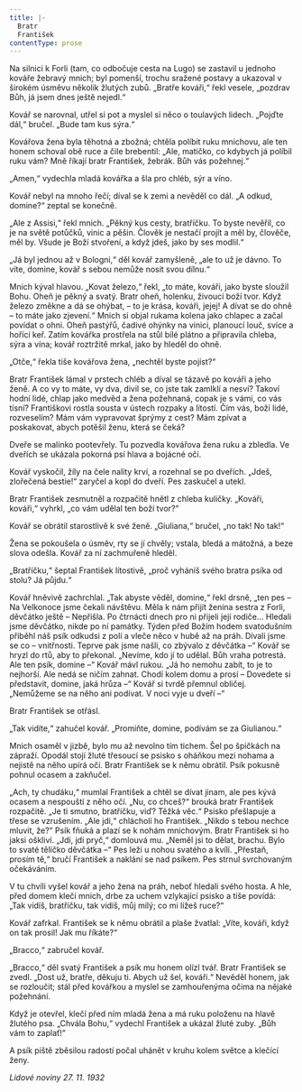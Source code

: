 ```yaml
---
title: |-
  Bratr
  František
contentType: prose
---
```


Na silnici k Forli (tam, co odbočuje cesta na Lugo) se zastavil u jednoho kováře žebravý mnich; byl pomenší, trochu sražené postavy a ukazoval v širokém úsměvu několik žlutých zubů. „Bratře kováři,“ řekl vesele, „pozdrav Bůh, já jsem dnes ještě nejedl.“

Kovář se narovnal, utřel si pot a myslel si něco o toulavých lidech. „Pojďte dál,“ bručel. „Bude tam kus sýra.“

Kovářova žena byla těhotná a zbožná; chtěla políbit ruku mnichovu, ale ten honem schoval obě ruce a čile brebentil: „Ale, matičko, co kdybych já políbil ruku vám? Mně říkají bratr František, žebrák. Bůh vás požehnej.“

„Amen,“ vydechla mladá kovářka a šla pro chléb, sýr a víno.

Kovář nebyl na mnoho řečí; díval se k zemi a nevěděl co dál. „A odkud, domine?“ zeptal se konečně.

„Ale z Assisi,“ řekl mnich. „Pěkný kus cesty, bratříčku. To byste nevěřil, co je na světě potůčků, vinic a pěšin. Člověk je nestačí projít a měl by, člověče, měl by. Všude je Boží stvoření, a když jdeš, jako by ses modlil.“

„Já byl jednou až v Bologni,“ děl kovář zamyšleně, „ale to už je dávno. To víte, domine, kovář s sebou nemůže nosit svou dílnu.“

Mnich kýval hlavou. „Kovat železo,“ řekl, „to máte, kováři, jako byste sloužil Bohu. Oheň je pěkný a svatý. Bratr oheň, holenku, živoucí boží tvor. Když železo změkne a dá se ohýbat, – to je krása, kováři, jejej! A dívat se do ohně – to máte jako zjevení.“ Mnich si objal rukama kolena jako chlapec a začal povídat o ohni. Oheň pastýřů, čadivé ohýnky na vinici, planoucí louč, svíce a hořící keř. Zatím kovářka prostřela na stůl bílé plátno a připravila chleba, sýra a vína; kovář roztržitě mrkal, jako by hleděl do ohně.

„Otče,“ řekla tiše kovářova žena, „nechtěl byste pojíst?“

Bratr František lámal v prstech chléb a díval se tázavě po kováři a jeho ženě. A co vy to máte, vy dva, divil se, co jste tak zamlklí a nesví? Takoví hodní lidé, chlap jako medvěd a žena požehnaná, copak je s vámi, co vás tísní? Františkovi rostla sousta v ústech rozpaky a lítostí. Čím vás, boží lidé, rozveselím? Mám vám vypravovat šprýmy z cest? Mám zpívat a poskakovat, abych potěšil ženu, která se čeká?

Dveře se malinko pootevřely. Tu pozvedla kovářova žena ruku a zbledla. Ve dveřích se ukázala pokorná psí hlava a bojácné oči.

Kovář vyskočil, žíly na čele nality krví, a rozehnal se po dveřích. „Jdeš, zlořečená bestie!“ zaryčel a kopl do dveří. Pes zaskučel a utekl.

Bratr František zesmutněl a rozpačitě hnětl z chleba kuličky. „Kováři, kováři,“ vyhrkl, „co vám udělal ten boží tvor?“

Kovář se obrátil starostlivě k své ženě. „Giuliana,“ bručel, „no tak! No tak!“

Žena se pokoušela o úsměv, rty se jí chvěly; vstala, bledá a mátožná, a beze slova odešla. Kovář za ní zachmuřeně hleděl.

„Bratříčku,“ šeptal František lítostivě, „proč vyháníš svého bratra psíka od stolu? Já půjdu.“

Kovář hněvivě zachrchlal. „Tak abyste věděl, domine,“ řekl drsně, „ten pes – Na Velkonoce jsme čekali návštěvu. Měla k nám přijít ženina sestra z Forli, děvčátko ještě – Nepřišla. Po čtrnácti dnech pro ni přijeli její rodiče… Hledali jsme děvčátko, nikde po ní památky. Týden před Božím hodem svatodušním přiběhl náš psík odkudsi z polí a vleče něco v hubě až na práh. Dívali jsme se co – vnitřnosti. Teprve pak jsme našli, co zbývalo z děvčátka –“ Kovář se hryzl do rtů, aby to překonal. „Nevíme, kdo jí to udělal. Bůh vraha potrestá. Ale ten psík, domine –“ Kovář mávl rukou. „Já ho nemohu zabít, to je to nejhorší. Ale nedá se ničím zahnat. Chodí kolem domu a prosí – Dovedete si představit, domine, jaká hrůza –“ Kovář si tvrdě přemnul obličej. „Nemůžeme se na něho ani podívat. V noci vyje u dveří –“

Bratr František se otřásl.

„Tak vidíte,“ zahučel kovář. „Promiňte, domine, podívám se za Giulianou.“

Mnich osaměl v jizbě, bylo mu až nevolno tím tichem. Šel po špičkách na zápraží. Opodál stojí žluté třesoucí se psisko s oháňkou mezi nohama a nejistě na něho upírá oči. Bratr František se k němu obrátil. Psík pokusně pohnul ocasem a zakňučel.

„Ach, ty chudáku,“ mumlal František a chtěl se dívat jinam, ale pes kývá ocasem a nespouští z něho očí. „Nu, co chceš?“ brouká bratr František rozpačitě. „Je ti smutno, bratříčku, viď? Těžká věc.“ Psisko přešlapuje a třese se vzrušením. „Ale jdi,“ chlácholí ho František. „Nikdo s tebou nechce mluvit, že?“ Psík fňuká a plazí se k nohám mnichovým. Bratr František si ho jaksi oškliví. „Jdi, jdi pryč,“ domlouvá mu. „Neměl jsi to dělat, brachu. Bylo to svaté tělíčko děvčátka –“ Pes leží u nohou svatého a kvílí. „Přestaň, prosím tě,“ bručí František a naklání se nad psíkem. Pes strnul svrchovaným očekáváním.

V tu chvíli vyšel kovář a jeho žena na práh, neboť hledali svého hosta. A hle, před domem klečí mnich, drbe za uchem vzlykající psisko a tiše povídá: „Tak vidíš, bratříčku, tak vidíš, můj milý; co mi lížeš ruce?“

Kovář zafrkal. František se k němu obrátil a plaše žvatlal: „Víte, kováři, když on tak prosil! Jak mu říkáte?“

„Bracco,“ zabručel kovář.

„Bracco,“ děl svatý František a psík mu honem olízl tvář. Bratr František se zvedl. „Dost už, bratře, děkuju ti. Abych už šel, kováři.“ Nevěděl honem, jak se rozloučit; stál před kovářkou a myslel se zamhouřenýma očima na nějaké požehnání.

Když je otevřel, klečí před ním mladá žena a má ruku položenu na hlavě žlutého psa. „Chvála Bohu,“ vydechl František a ukázal žluté zuby. „Bůh vám to zaplať!“

A psík piště zběsilou radostí počal uhánět v kruhu kolem světce a klečící ženy.

_Lidové noviny 27. 11. 1932_
